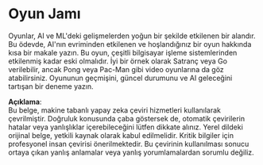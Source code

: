 # Oyun Jamı

Oyunlar, AI ve ML'deki gelişmelerden yoğun bir şekilde etkilenen bir alandır. Bu ödevde, AI'nın evriminden etkilenen ve hoşlandığınız bir oyun hakkında kısa bir makale yazın. Bu oyun, çeşitli bilgisayar işleme sistemlerinden etkilenmiş kadar eski olmalıdır. İyi bir örnek olarak Satranç veya Go verilebilir, ancak Pong veya Pac-Man gibi video oyunlarına da göz atabilirsiniz. Oyununun geçmişini, güncel durumunu ve AI geleceğini tartışan bir deneme yazın.

**Açıklama**:  
Bu belge, makine tabanlı yapay zeka çeviri hizmetleri kullanılarak çevrilmiştir. Doğruluk konusunda çaba göstersek de, otomatik çevirilerin hatalar veya yanlışlıklar içerebileceğini lütfen dikkate alınız. Yerel dildeki orijinal belge, yetkili kaynak olarak kabul edilmelidir. Kritik bilgiler için profesyonel insan çevirisi önerilmektedir. Bu çevirinin kullanılması sonucu ortaya çıkan yanlış anlamalar veya yanlış yorumlamalardan sorumlu değiliz.